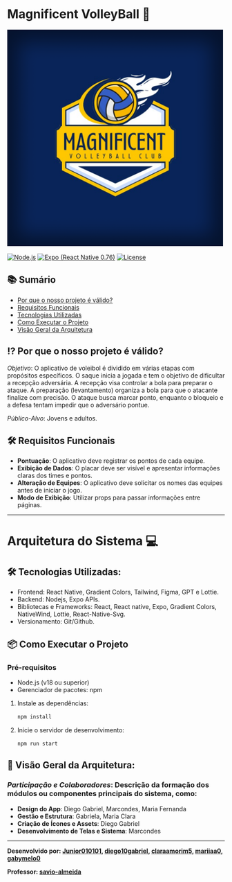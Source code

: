 # Magnificent VolleyBall 🏐
<img width="500" src="https://github.com/Junior010101/Magnificent-VolleyBall/blob/main/src/assets/images/adaptive-icon.png?raw=true" alt="logo"/>

[![Node.js](https://img.shields.io/badge/Node.js-v18-green)](https://nodejs.org/pt/)
[![Expo (React Native 0.76)](https://img.shields.io/badge/Expo%20-React%20Native%200.76-blue?style=flat)](https://docs.expo.dev/versions/v52.0.0/)
[![License](https://img.shields.io/badge/License-MIT-yellowgreen)](https://pt.wikipedia.org/wiki/Licença_MIT)

## 📚 Sumário

- [Por que o nosso projeto é válido?](#-por-que-o-nosso-projeto-é-válido)
- [Requisitos Funcionais](#%EF%B8%8F-requisitos-funcionais)
- [Tecnologias Utilizadas](#%EF%B8%8F-tecnologias-utilizadas)
- [Como Executar o Projeto](#-como-executar-o-projeto)
- [Visão Geral da Arquitetura](#-visão-geral-da-arquitetura)

## ⁉ Por que o nosso projeto é válido?

*Objetivo*: O aplicativo de voleibol é dividido em várias etapas com propósitos específicos. O saque inicia a jogada e tem o objetivo de dificultar a recepção adversária. A recepção visa controlar a bola para preparar o ataque. A preparação (levantamento) organiza a bola para que o atacante finalize com precisão. O ataque busca marcar ponto, enquanto o bloqueio e a defesa tentam impedir que o adversário pontue.

*Público-Alvo*: Jovens e adultos.
        
## 🛠️ Requisitos Funcionais

- **Pontuação**: O aplicativo deve registrar os pontos de cada equipe.
- **Exibição de Dados**: O placar deve ser visível e apresentar informações claras dos times e pontos.
- **Alteração de Equipes**: O aplicativo deve solicitar os nomes das equipes antes de iniciar o jogo.
- **Modo de Exibição**: Utilizar props para passar informações entre páginas.

---
# Arquitetura do Sistema 💻

## 🛠️ Tecnologias Utilizadas:
- Frontend: React Native, Gradient Colors, Tailwind, Figma, GPT e Lottie.
- Backend: Nodejs, Expo APIs.
- Bibliotecas e Frameworks: React, React native, Expo, Gradient Colors, NativeWind, Lottie, React-Native-Svg.
- Versionamento: Git/Github.

## 📦 Como Executar o Projeto

### Pré-requisitos
- Node.js (v18 ou superior)
- Gerenciador de pacotes: npm

1. Instale as dependências:
   ```bash
   npm install
   ```
2. Inicie o servidor de desenvolvimento:
   ```bash
   npm run start
   ```
## 👥 Visão Geral da Arquitetura:
### *Participação e Colaboradores*: Descrição da formação dos módulos ou componentes principais do sistema, como:

- **Design do App**: Diego Gabriel, Marcondes, Maria Fernanda
- **Gestão e Estrutura**: Gabriela, Maria Clara
- **Criação de Ícones e Assets**: Diego Gabriel
- **Desenvolvimento de Telas e Sistema**: Marcondes

---
**Desenvolvido por:
[Junior010101](https://github.com/Junior010101),
[diego10gabriel](https://github.com/diego10gabriel),
[claraamorim5](https://github.com/claraamorim5), 
[mariiaa0](https://github.com/mariiaa0),
[gabymelo0](https://github.com/gabymelo0)**

**Professor: [savio-almeida](https://github.com/savio-almeida)**
